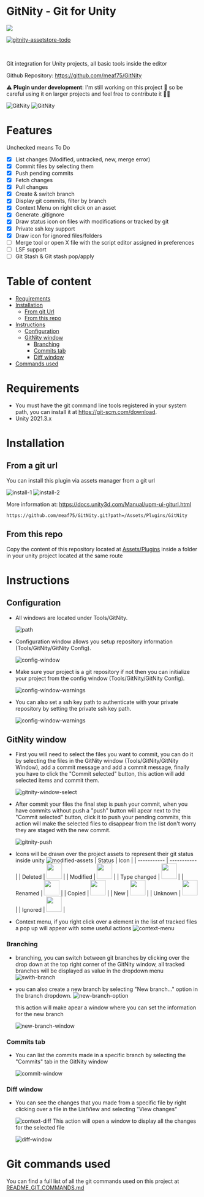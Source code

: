 # GitNity - Git for Unity

<img src="./.github/GitNity-repo-card.png">

<br>

[![gitnity-assetstore-todo](.github/asset-store.webp)](https://github.com/meaf75/GitNity)

<br>

Git integration for Unity projects, all basic tools inside the editor

Github Repository: https://github.com/meaf75/GitNity

⚠ **Plugin under development**: I'm still working on this project :construction_worker: so be careful using it on larger projects and feel free to contribute it 🚧🚧

![GitNity](./.github/plugin-screen.webp)
![GitNity](./.github/modified-assets-icons.webp)

<div class="page-break"></div>

# Features
Unchecked means To Do
- [x] List changes (Modified, untracked, new, merge error)
- [x] Commit files by selecting them
- [x] Push pending commits
- [x] Fetch changes
- [x] Pull changes
- [x] Create & switch branch
- [x] Display git commits, filter by branch
- [x] Context Menu on right click on an asset
- [x] Generate .gitignore
- [x] Draw status icon on files with modifications or tracked by git
- [x] Private ssh key support
- [x] Draw icon for ignored files/folders
- [ ] Merge tool or open X file with the script editor assigned in preferences
- [ ] LSF support
- [ ] Git Stash & Git stash pop/apply

# Table of content
- [Requirements](#requirements)
- [Installation](#installation)
    - [From git Url](#from-a-git-url)
    - [From this repo](#from-this-repo)
- [Instructions](#instructions)
    - [Configuration](#configuration)
    - [GitNity window](#gitnity-window)
        - [Branching](#branching)
        - [Commits tab](#commits-tab)
        - [Diff window](#diff-window)
- [Commands used](#git-commands-used)

# Requirements
- You must have the git command line tools registered in your system path, you can install it at https://git-scm.com/download.
- Unity 2021.3.x

<div class="page-break"></div>

# Installation
## From a git url
You can install this plugin via assets manager from a git url

![install-1](./.github/pm-gitnity.webp)
![install-2](./.github/pm-gitnity-2.webp)

More information at: https://docs.unity3d.com/Manual/upm-ui-giturl.html

```
https://github.com/meaf75/GitNity.git?path=/Assets/Plugins/GitNity
```
## From this repo
Copy the content of this repository located at [Assets/Plugins](./Assets/Plugins/GitNity/) inside a folder in your unity project located at the same route

<div class="page-break"></div>

# Instructions

## Configuration
- All windows are located under Tools/GitNity.

    ![path](./.github/w-location.webp)

- Configuration window allows you setup repository information (Tools/GitNity/GitNity Config).

    ![config-window](./.github/config-window.webp)

- Make sure your project is a git repository if not then you can initialize your project from the config window (Tools/GitNity/GitNity Config).

    ![config-window-warnings](./.github/w-config-warnings.webp)

- You can also set a ssh key path to authenticate with your private repository by setting the private ssh key path.

    ![config-window-warnings](./.github/ssh-key.webp)

## GitNity window
- First you will need to select the files you want to commit, you can do it by selecting the files in the GitNity window (Tools/GitNity/GitNity Window), add a commit message and add a commit message, finally you have to click the "Commit selected" button, this action will add selected items and commit them.

    ![gitnity-window-select](./.github/select-files-to-commit.webp)

- After commit your files the final step is push your commit, when you have commits without push a "push" button will apear next to the "Commit selected" button, click it to push your pending commits, this action will make the selected files to disappear from the list don't worry they are staged with the new commit.

    ![gitnity-push](./.github/push.webp)

<div class="page-break"></div>

- Icons will be drawn over the project assets to represent their git status inside unity
    ![modified-assets](./.github/modified-assets-icons-preview.webp)
    | Status        | Icon |
    | -----------   | ----------- |
    | Deleted       | <img src="https://github.com/Zxynine/UnityEditorIcons/raw/main/icons/small/processed/d_CollabDeleted%20Icon.png" width="40"/> |
    | Modified      | <img src="https://github.com/Zxynine/UnityEditorIcons/raw/main/icons/small/processed/d_CollabEdit%20Icon.png" width="40"/> |
    | Type changed  | <img src="https://github.com/Zxynine/UnityEditorIcons/raw/main/icons/small/processed/d_CollabMoved%20Icon.png" width="40"/> |
    | Renamed       | <img src="https://github.com/Zxynine/UnityEditorIcons/raw/main/icons/small/processed/d_CollabMoved%20Icon.png" width="40"/> |
    | Copied        | <img src="https://github.com/Zxynine/UnityEditorIcons/raw/main/icons/small/processed/d_CollabMoved%20Icon.png" width="40"/> |
    | New           | <img src="https://github.com/Zxynine/UnityEditorIcons/raw/main/icons/small/processed/d_CollabCreate%20Icon.png" width="40"/> |
    | Unknown       | <img src="https://github.com/Zxynine/UnityEditorIcons/raw/main/icons/small/processed/d_CollabCreate%20Icon.png" width="40"/> |
    | Ignored       | <img src="https://github.com/Zxynine/UnityEditorIcons/raw/main/icons/small/processed/CollabExclude%20Icon.png" width="40"/> |

- Context menu, if you right click over a element in the list of tracked files a pop up will appear with some useful actions
    ![context-menu](./.github/context-menu.webp)

### Branching
- branching, you can switch between git branches by clicking over the drop down at the top right corner of the GitNity window, all tracked branches will be displayed as value in the dropdown menu
    ![swith-branch](./.github/switch-branch.webp)

- you can also create a new branch by selecting "New branch..." option in the branch dropdown.
    ![new-branch-option](./.github/new-branch-option.webp)

    this action will make apear a window where you can set the information for the new branch
    
    ![new-branch-window](./.github/new-branch-window.webp)

### Commits tab
- You can list the commits made in a specific branch by selecting the "Commits" tab in the GitNity window

    ![commit-window](./.github/commits-window.webp)

### Diff window 
- You can see the changes that you made from a specific file by right clicking over a file in the ListView and selecting "View changes"

    ![context-diff](./.github/context-menu-view-changes.webp)
    This action will open a window to display all the changes for the selected file

    ![diff-window](./.github/diff-window.webp)

# Git commands used
You can find a full list of all the git commands used on this project at [README_GIT_COMMANDS.md](./README_GIT_COMMANDS.md)
